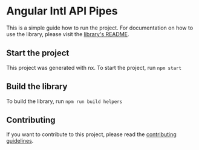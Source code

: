 # Angular Intl API Pipes

This is a simple guide how to run the project. For documentation on how to use the library, please visit the [library's README](/helpers/README.md).

## Start the project

This project was generated with nx. To start the project, run `npm start`

## Build the library

To build the library, run `npm run build helpers`

## Contributing

If you want to contribute to this project, please read the [contributing guidelines](/CONTRIBUTING.md).
